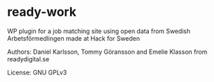 # ready-work
WP plugin for a job matching site using open data from Swedish Arbetsförmedlingen made at Hack for Sweden

Authors: Daniel Karlsson, Tommy Göransson and Emelie Klasson from readydigital.se

License: GNU GPLv3

